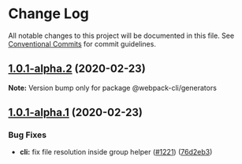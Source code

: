 # Change Log

All notable changes to this project will be documented in this file.
See [Conventional Commits](https://conventionalcommits.org) for commit guidelines.

## [1.0.1-alpha.2](https://github.com/webpack/webpack-cli/compare/@webpack-cli/generators@1.0.1-alpha.1...@webpack-cli/generators@1.0.1-alpha.2) (2020-02-23)

**Note:** Version bump only for package @webpack-cli/generators

## [1.0.1-alpha.1](https://github.com/webpack/webpack-cli/compare/@webpack-cli/generators@1.0.1-alpha.0...@webpack-cli/generators@1.0.1-alpha.1) (2020-02-23)

### Bug Fixes

-   **cli:** fix file resolution inside group helper ([#1221](https://github.com/webpack/webpack-cli/issues/1221)) ([76d2eb3](https://github.com/webpack/webpack-cli/commit/76d2eb316ab154c19ebf639b7d6c82df76dc0695))
